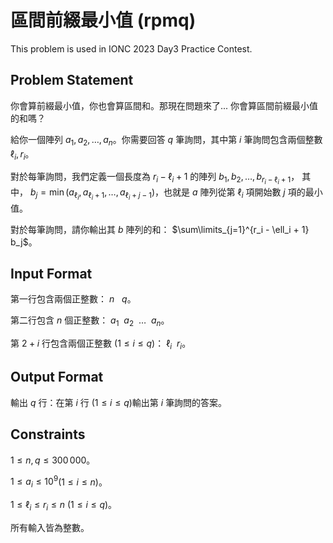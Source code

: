 # 區間前綴最小值 (rpmq)

This problem is used in IONC 2023 Day3 Practice Contest.

## Problem Statement

你會算前綴最小值，你也會算區間和。那現在問題來了... 你會算區間前綴最小值的和嗎？

給你一個陣列 $a_1, a_2, \ldots, a_n$。你需要回答 $q$ 筆詢問，其中第 $i$ 筆詢問包含兩個整數 $\ell_i, r_i$。

對於每筆詢問，我們定義一個長度為 $r_i - \ell_i + 1$ 的陣列 $b_1, b_2, \ldots, b_{r_i - \ell_i + 1}$， 其中， $b_j = \min(a_{\ell_i}, a_{\ell_i+1}, \ldots, a_{\ell_i+j-1})$，也就是 $a$ 陣列從第 $\ell_i$ 項開始數 $j$ 項的最小值。

對於每筆詢問，請你輸出其 $b$ 陣列的和： $\sum\limits_{j=1}^{r_i - \ell_i + 1} b_j$。

## Input Format

第一行包含兩個正整數： $n \ \ \  q$。

第二行包含 $n$ 個正整數： $a_1 \ \ a_2 \ \ \ldots \ \ a_n$。

第 $2+i$ 行包含兩個正整數 ($1 \le i \le q$)： $\ell_i \ \ r_i$。

## Output Format

輸出 $q$ 行：在第 $i$ 行 ($1 \le i \le q$)輸出第 $i$ 筆詢問的答案。

## Constraints

$1 \le n, q \le 300\,000$。

$1 \le a_i \le 10^9$($1 \le i \le n$)。

$1 \le \ell_i \le r_i \le n$ ($1 \le i \le q$)。

所有輸入皆為整數。
